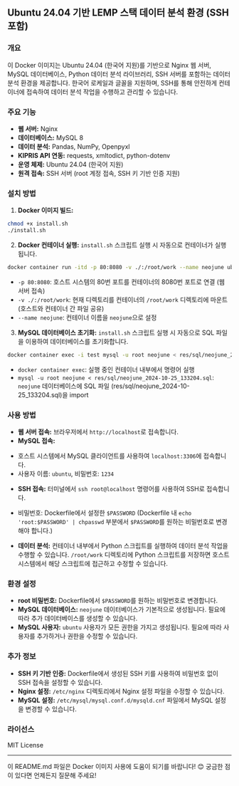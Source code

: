 ## Ubuntu 24.04 기반 LEMP 스택 데이터 분석 환경 (SSH 포함)

### 개요

이 Docker 이미지는 Ubuntu 24.04 (한국어 지원)를 기반으로 Nginx 웹 서버, MySQL 데이터베이스, Python 데이터 분석 라이브러리, SSH 서버를 포함하는 데이터 분석 환경을 제공합니다. 한국어 로케일과 글꼴을 지원하며, SSH를 통해 안전하게 컨테이너에 접속하여 데이터 분석 작업을 수행하고 관리할 수 있습니다. 

### 주요 기능

* **웹 서버:** Nginx
* **데이터베이스:** MySQL 8
* **데이터 분석:** Pandas, NumPy, Openpyxl
* **KIPRIS API 연동:** requests, xmltodict, python-dotenv
* **운영 체제:** Ubuntu 24.04 (한국어 지원)
* **원격 접속:** SSH 서버 (root 계정 접속, SSH 키 기반 인증 지원)

### 설치 방법

1. **Docker 이미지 빌드:**

```bash
chmod +x install.sh
./install.sh
```

2. **Docker 컨테이너 실행:** `install.sh` 스크립트 실행 시 자동으로 컨테이너가 실행됩니다.

```bash
docker container run -itd -p 80:8080 -v ./:/root/work --name neojune ubuntu-neojune:24.04-kor-nmp
```

- `-p 80:8080`: 호스트 시스템의 80번 포트를 컨테이너의 8080번 포트로 연결 (웹 서버 접속)
- `-v ./:/root/work`: 현재 디렉토리를 컨테이너의 `/root/work` 디렉토리에 마운트 (호스트와 컨테이너 간 파일 공유)
- `--name neojune`: 컨테이너 이름을 `neojune`으로 설정

3. **MySQL 데이터베이스 초기화:** `install.sh` 스크립트 실행 시 자동으로 SQL 파일을 이용하여 데이터베이스를 초기화합니다.

```bash
docker container exec -i test mysql -u root neojune < res/sql/neojune_2024-10-25_133204.sql
```

- `docker container exec`: 실행 중인 컨테이너 내부에서 명령어 실행
- `mysql -u root neojune < res/sql/neojune_2024-10-25_133204.sql`: `neojune` 데이터베이스에 SQL 파일 (res/sql/neojune_2024-10-25_133204.sql)을 import

### 사용 방법

* **웹 서버 접속:** 브라우저에서 `http://localhost`로 접속합니다. 
* **MySQL 접속:**
- 호스트 시스템에서 MySQL 클라이언트를 사용하여 `localhost:3306`에 접속합니다.
- 사용자 이름: `ubuntu`, 비밀번호: `1234`
* **SSH 접속:** 터미널에서 `ssh root@localhost` 명령어를 사용하여 SSH로 접속합니다.
- 비밀번호: Dockerfile에서 설정한 `$PASSWORD` (Dockerfile 내 `echo 'root:$PASSWORD' | chpasswd` 부분에서 `$PASSWORD`를 원하는 비밀번호로 변경해야 합니다.)
* **데이터 분석:** 컨테이너 내부에서 Python 스크립트를 실행하여 데이터 분석 작업을 수행할 수 있습니다. `/root/work` 디렉토리에 Python 스크립트를 저장하면 호스트 시스템에서 해당 스크립트에 접근하고 수정할 수 있습니다.

### 환경 설정

* **root 비밀번호:** Dockerfile에서 `$PASSWORD`를 원하는 비밀번호로 변경합니다.
* **MySQL 데이터베이스:**  `neojune` 데이터베이스가 기본적으로 생성됩니다. 필요에 따라 추가 데이터베이스를 생성할 수 있습니다.
* **MySQL 사용자:**  `ubuntu` 사용자가 모든 권한을 가지고 생성됩니다. 필요에 따라 사용자를 추가하거나 권한을 수정할 수 있습니다.

### 추가 정보

* **SSH 키 기반 인증:**  Dockerfile에서 생성된 SSH 키를 사용하여 비밀번호 없이 SSH 접속을 설정할 수 있습니다.
* **Nginx 설정:** `/etc/nginx` 디렉토리에서 Nginx 설정 파일을 수정할 수 있습니다.
* **MySQL 설정:** `/etc/mysql/mysql.conf.d/mysqld.cnf` 파일에서 MySQL 설정을 변경할 수 있습니다.

### 라이선스

MIT License 

---

이 README.md 파일은 Docker 이미지 사용에 도움이 되기를 바랍니다! 😊 궁금한 점이 있다면 언제든지 질문해 주세요! 

